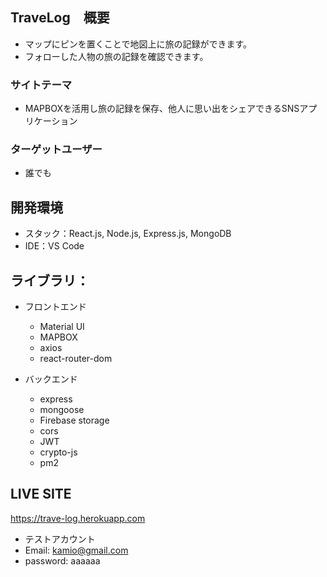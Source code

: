 ## TraveLog　概要
- マップにピンを置くことで地図上に旅の記録ができます。
- フォローした人物の旅の記録を確認できます。

### サイトテーマ
- MAPBOXを活用し旅の記録を保存、他人に思い出をシェアできるSNSアプリケーション

### ターゲットユーザー
- 誰でも

## 開発環境
- スタック：React.js, Node.js, Express.js, MongoDB
- IDE：VS Code

## ライブラリ：

- フロントエンド
  - Material UI
  - MAPBOX
  - axios
  - react-router-dom

- バックエンド
  - express
  - mongoose
  - Firebase storage
  - cors 
  - JWT
  - crypto-js
  - pm2

## LIVE SITE
https://trave-log.herokuapp.com
- テストアカウント
- Email: kamio@gmail.com
- password: aaaaaa
